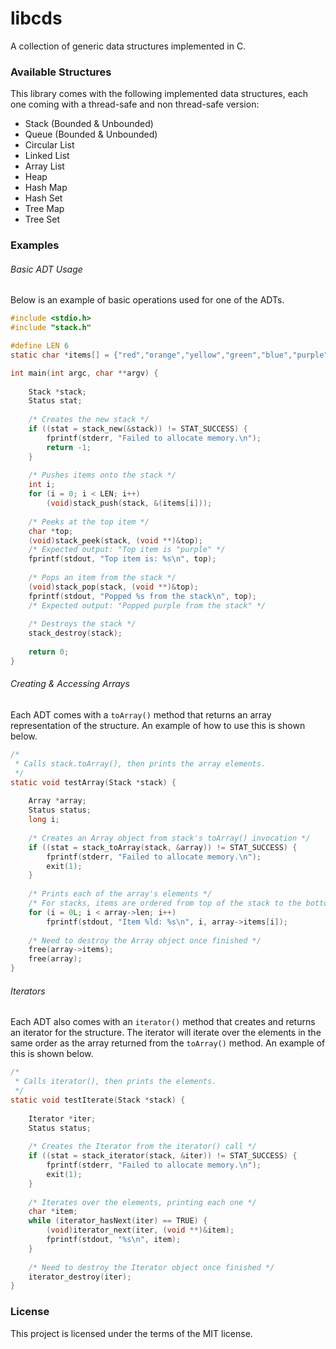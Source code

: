 # libcds

A collection of generic data structures implemented in C.

### Available Structures

This library comes with the following implemented data structures, each one coming with a thread-safe and non thread-safe version:

* Stack (Bounded & Unbounded)
* Queue (Bounded & Unbounded)
* Circular List
* Linked List
* Array List
* Heap
* Hash Map
* Hash Set
* Tree Map
* Tree Set

### Examples

###### Basic ADT Usage

Below is an example of basic operations used for one of the ADTs. 

```c
#include <stdio.h>
#include "stack.h"

#define LEN 6
static char *items[] = {"red","orange","yellow","green","blue","purple"};

int main(int argc, char **argv) {
    
    Stack *stack;
    Status stat;
    
    /* Creates the new stack */
    if ((stat = stack_new(&stack)) != STAT_SUCCESS) {
        fprintf(stderr, "Failed to allocate memory.\n");
        return -1;
    }
    
    /* Pushes items onto the stack */
    int i;
    for (i = 0; i < LEN; i++)
        (void)stack_push(stack, &(items[i]));
    
    /* Peeks at the top item */
    char *top;
    (void)stack_peek(stack, (void **)&top);
    /* Expected output: "Top item is "purple" */
    fprintf(stdout, "Top item is: %s\n", top);
    
    /* Pops an item from the stack */
    (void)stack_pop(stack, (void **)&top);
    fprintf(stdout, "Popped %s from the stack\n", top);
    /* Expected output: "Popped purple from the stack" */
    
    /* Destroys the stack */
    stack_destroy(stack);
    
    return 0;
}
```

###### Creating & Accessing Arrays

Each ADT comes with a ```toArray()``` method that returns an array representation of the structure. An example of how to use this is shown below.

```c
/*
 * Calls stack.toArray(), then prints the array elements.
 */
static void testArray(Stack *stack) {
    
    Array *array;
    Status status;
    long i;
    
    /* Creates an Array object from stack's toArray() invocation */
    if ((stat = stack_toArray(stack, &array)) != STAT_SUCCESS) {
        fprintf(stderr, "Failed to allocate memory.\n");
        exit(1);
    }
    
    /* Prints each of the array's elements */
    /* For stacks, items are ordered from top of the stack to the bottom */
    for (i = 0L; i < array->len; i++)
        fprintf(stdout, "Item %ld: %s\n", i, array->items[i]);
    
    /* Need to destroy the Array object once finished */
    free(array->items);
    free(array);
}
```

###### Iterators

Each ADT also comes with an ```iterator()``` method that creates and returns an iterator for the structure. The iterator will iterate over the elements in the same order as the array returned from the ```toArray()``` method. An example of this is shown below.

```c
/*
 * Calls iterator(), then prints the elements.
 */
static void testIterate(Stack *stack) {
    
    Iterator *iter;
    Status status;
    
    /* Creates the Iterator from the iterator() call */
    if ((stat = stack_iterator(stack, &iter)) != STAT_SUCCESS) {
        fprintf(stderr, "Failed to allocate memory.\n");
        exit(1);
    }
    
    /* Iterates over the elements, printing each one */
    char *item;
    while (iterator_hasNext(iter) == TRUE) {
        (void)iterator_next(iter, (void **)&item);
        fprintf(stdout, "%s\n", item);
    }
    
    /* Need to destroy the Iterator object once finished */
    iterator_destroy(iter);
}
```

### License

This project is licensed under the terms of the MIT license.

